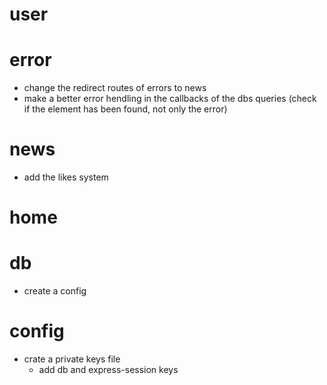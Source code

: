 # user

# error
- change the redirect routes of errors to news
- make a better error hendling in the callbacks of the dbs queries (check if the element has been found, not only the error)

# news
- add the likes system
    
# home

# db
- create a config

# config
- crate a private keys file
    - add db and express-session keys